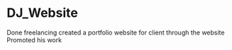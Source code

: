 # DJ_Website
 Done freelancing created a portfolio website for client through the website Promoted his work

